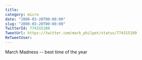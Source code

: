 ```yaml
---
title: 
category: micro
date: "2008-03-20T00:00:00"
slug: "2008-03-20T00:00:00"
TwitterId: 774315109
TweetUrl: https://twitter.com/mark_philpot/status/774315109
ReTweetUser: 
---
```


March Madness -- best time of the year
